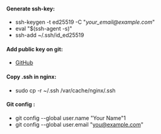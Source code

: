 #### Generate ssh-key:

*   ssh-keygen -t ed25519 -C "_your\_email@example.com_"
*   eval "$(ssh-agent -s)"
*   ssh-add ~/.ssh/id\_ed25519

#### Add public key on git:

*   [GitHub](https://docs.github.com/en/free-pro-team@latest/github/authenticating-to-github/adding-a-new-ssh-key-to-your-github-account)

#### Copy .ssh in nginx: 

*   sudo cp -r ~/.ssh /var/cache/nginx/.ssh

#### Git config :

*   git config --global user.name "Your Name"1
*   git config --global user.email "you@example.com"
